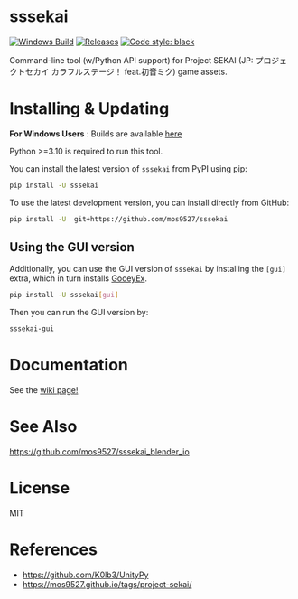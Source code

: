 # sssekai
[![Windows Build](https://github.com/mos9527/sssekai/actions/workflows/python-publish.yml/badge.svg)](https://github.com/mos9527/sssekai/blob/main/.github/workflows/python-publish.yml) [![Releases](https://img.shields.io/github/downloads/mos9527/sssekai/total.svg)](https://GitHub.com/mos9527/sssekai/releases/) [![Code style: black](https://img.shields.io/badge/code%20style-black-000000.svg)](https://github.com/psf/black) 

Command-line tool (w/Python API support) for Project SEKAI (JP: プロジェクトセカイ カラフルステージ！ feat.初音ミク) game assets.

# Installing & Updating
**For Windows Users** : Builds are available [here](https://github.com/mos9527/sssekai/releases)

Python >=3.10 is required to run this tool.

You can install the latest version of `sssekai` from PyPI using pip:
```bash
pip install -U sssekai
```
To use the latest development version, you can install directly from GitHub:
```bash
pip install -U  git+https://github.com/mos9527/sssekai
```
## Using the GUI version
Additionally, you can use the GUI version of `sssekai` by installing the `[gui]` extra, which in turn installs [GooeyEx](https://github.com/mos9527/GooeyEx/).

```bash
pip install -U sssekai[gui]
```
Then you can run the GUI version by:
```bash
sssekai-gui
```
# Documentation
See the [wiki page!](https://github.com/mos9527/sssekai/wiki)

# See Also
https://github.com/mos9527/sssekai_blender_io

# License
MIT

# References
- https://github.com/K0lb3/UnityPy
- https://mos9527.github.io/tags/project-sekai/